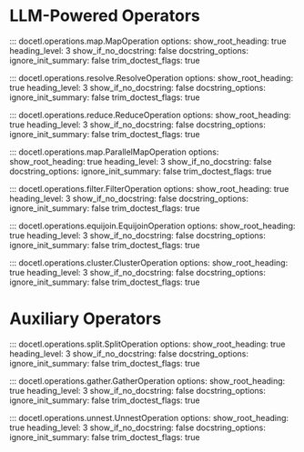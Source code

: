 # LLM-Powered Operators

::: docetl.operations.map.MapOperation
    options:
        show_root_heading: true
        heading_level: 3
        show_if_no_docstring: false
        docstring_options:
            ignore_init_summary: false
            trim_doctest_flags: true

::: docetl.operations.resolve.ResolveOperation
    options:
        show_root_heading: true
        heading_level: 3
        show_if_no_docstring: false
        docstring_options:
            ignore_init_summary: false
            trim_doctest_flags: true

::: docetl.operations.reduce.ReduceOperation
    options:
        show_root_heading: true
        heading_level: 3
        show_if_no_docstring: false
        docstring_options:
            ignore_init_summary: false
            trim_doctest_flags: true

::: docetl.operations.map.ParallelMapOperation
    options:
        show_root_heading: true
        heading_level: 3
        show_if_no_docstring: false
        docstring_options:
            ignore_init_summary: false
            trim_doctest_flags: true

::: docetl.operations.filter.FilterOperation
    options:
        show_root_heading: true
        heading_level: 3
        show_if_no_docstring: false
        docstring_options:
            ignore_init_summary: false
            trim_doctest_flags: true

::: docetl.operations.equijoin.EquijoinOperation
    options:
        show_root_heading: true
        heading_level: 3
        show_if_no_docstring: false
        docstring_options:
            ignore_init_summary: false
            trim_doctest_flags: true

::: docetl.operations.cluster.ClusterOperation
    options:
        show_root_heading: true
        heading_level: 3
        show_if_no_docstring: false
        docstring_options:
            ignore_init_summary: false
            trim_doctest_flags: true

# Auxiliary Operators

::: docetl.operations.split.SplitOperation
    options:
        show_root_heading: true
        heading_level: 3
        show_if_no_docstring: false
        docstring_options:
            ignore_init_summary: false
            trim_doctest_flags: true

::: docetl.operations.gather.GatherOperation
    options:
        show_root_heading: true
        heading_level: 3
        show_if_no_docstring: false
        docstring_options:
            ignore_init_summary: false
            trim_doctest_flags: true

::: docetl.operations.unnest.UnnestOperation
    options:
        show_root_heading: true
        heading_level: 3
        show_if_no_docstring: false
        docstring_options:
            ignore_init_summary: false
            trim_doctest_flags: true